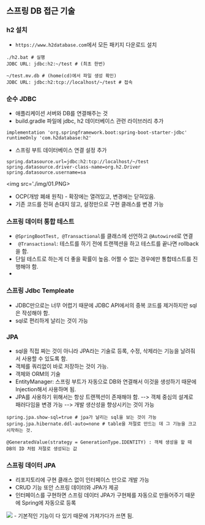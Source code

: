 ## 스프링 DB 접근 기술

### h2 설치
- `https://www.h2database.com`에서 모든 패키지 다운로드 설치
```
./h2.bat # 실행
JDBC URL: jdbc:h2:~/test # (최초 한번)

~/test.mv.db # (home(cd)에서 파일 생성 확인)
JDBC URL: jdbc:h2:tcp://localhost/~/test # 접속
```

### 순수 JDBC
- 애플리케이션 서버와 DB를 연결해주는 것
- build.gradle 파일에 jdbc, h2 데이터베이스 관련 라이브러리 추가
```
implementation 'org.springframework.boot:spring-boot-starter-jdbc'
runtimeOnly 'com.h2database:h2'
```

- 스프링 부트 데이터베이스 연결 설정 추가
```
spring.datasource.url=jdbc:h2:tcp://localhost/~/test
spring.datasource.driver-class-name=org.h2.Driver
spring.datasource.username=sa
```

<img src='./img/01.PNG>

- OCP(개방 폐쇄 원칙) - 확장에는 열려있고, 변경에는 닫혀있음.
- 기존 코드를 전혀 손대지 않고, 설정만으로 구현 클래스를 변경 가능

### 스프링 데이터 통합 테스트
- `@SpringBootTest, @Transactional`를 클래스에 선언하고 `@Autowired`로 연결
- ` @Transactional`: 테스트를 하기 전에 트랜젝션을 하고 테스트를 끝나면 rollback을 함.
- 단일 테스트로 하는게 더 좋을 확률이 높음. 어쩔 수 없는 경우에만 통합테스트를 진행해야 함.
- 

### 스프링 Jdbc Templeate
- JDBC만으로는 너무 어렵기 때문에 JDBC API에서의 중복 코드를 제거하지만 sql은 작성해야 함.
- sql로 편리하게 날리는 것이 가능

### JPA
- sql을 직접 짜는 것이 아니라 JPA라는 기술로 등록, 수정, 삭제라는 기능을 날려줘서 사용할 수 있도록 함.
- 객체를 쿼리없이 바로 저장하는 것이 가능.
- 객체와 ORM의 기술
- EntityManager: 스프링 부트가 자동으로 DB와 연결해서 이것을 생성하기 때문에 Injection해서 사용하며 됨.
- JPA를 사용하기 위해서는 항상 트랜젝션이 존재해야 함.
--> 객체 중심의 설계로 패러다임을 변경 가능
--> 개발 생산성을 향상시키는 것이 가능

```
spring.jpa.show-sql=true # jpa가 날리는 sql을 보는 것이 가능
spring.jpa.hibernate.ddl-auto=none # table을 저절로 만드는 데 그 기능을 크고 시작하는 것.

@GeneratedValue(strategy = GenerationType.IDENTITY) : 객체 생성을 할 때 DB의 ID 처럼 저절로 생성되는 값
```

### 스프링 데이터 JPA
- 리포지토리에 구현 클래스 없이 인터페이스 만으로 개발 가능
- CRUD 기능 또안 스프링 데이터와 JPA가 제공
- 인터페이스를 구현하면 스프링 데이터 JPA가 구현체를 자동으로 만들어주기 때문에 Spring에 자동으로 등록

<img src='./img/02.PNG'/>
- 기본적인 기능이 다 있기 때문에 가져가다가 쓰면 됨.